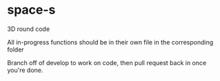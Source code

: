 # space-s
3D round code 

All in-progress functions should be in their own file in the corresponding folder

Branch off of develop to work on code, then pull request back in once you're done.  


